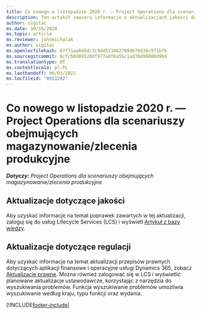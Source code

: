 ```yaml
---
title: Co nowego w listopadzie 2020 r. — Project Operations dla scenariuszy obejmujących magazynowanie/zlecenia produkcyjne
description: Ten artykuł zawiera informacje o aktualizacjach jakości dostępnych w wydaniu Project Operations w listopadzie 2020 r. dla scenariuszy opartych na zasobach produkcyjnych.
author: sigitac
ms.date: 10/15/2020
ms.topic: article
ms.reviewer: johnmichalak
ms.author: sigitac
ms.openlocfilehash: 67f71aa045dc3c9dd513462709db79436c971b7b
ms.sourcegitcommit: 6cfc50d89528df977a8f6a55c1ad39d99800d9b4
ms.translationtype: HT
ms.contentlocale: pl-PL
ms.lasthandoff: 06/03/2022
ms.locfileid: "8911242"
---
```

# <a name="whats-new-november-2020---project-operations-for-stockedproduction-based-scenarios"></a>Co nowego w listopadzie 2020 r. — Project Operations dla scenariuszy obejmujących magazynowanie/zlecenia produkcyjne

_**Dotyczy:** Project Operations dla scenariuszy obejmujących magazynowanie/zlecenia produkcyjne_

## <a name="quality-updates"></a>Aktualizacje dotyczące jakości

Aby uzyskać informacje na temat poprawek zawartych w tej aktualizacji, zaloguj się do usług Lifecycle Services (LCS) i wyświetl [Artykuł z bazy wiedzy](https://fix.lcs.dynamics.com/Issue/Details?bugId=488609&amp;dbType=3&amp;qc=8251e8e1d5e2386de850599926c1adc3fec8e2ba25308036d22cdfe0a1c28fc7).

## <a name="regulatory-updates"></a>Aktualizacje dotyczące regulacji

Aby uzyskać informacje na temat aktualizacji przepisów prawnych dotyczących aplikacji finansowe i operacyjne usługi Dynamics 365, zobacz [Aktualizacje prawne](/dynamics365/finance/localizations/regulatory-updates). Można również zalogować się w LCS i wyświetlić planowane aktualizacje ustawodawcze, korzystając z narzędzia do wyszukiwania problemów. Funkcja wyszukiwanie problemów umożliwia wyszukiwanie według kraju, typu funkcji oraz wydania.


[!INCLUDE[footer-include](../../includes/footer-banner.md)]
